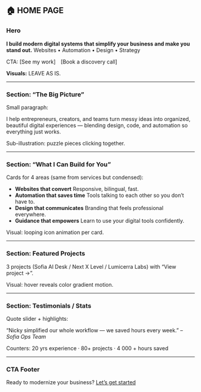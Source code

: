 ## 🏠 HOME PAGE

### Hero

**I build modern digital systems that simplify your business and make you stand out.** Websites • Automation • Design • Strategy

CTA: \[See my work\] \[Book a discovery call\]

**Visuals:** LEAVE AS IS.

---

### Section: “The Big Picture”

Small paragraph:

I help entrepreneurs, creators, and teams turn messy ideas into organized, beautiful digital experiences — blending design, code, and automation so everything just works.

Sub-illustration: puzzle pieces clicking together.

---

### Section: “What I Can Build for You”

Cards for 4 areas (same from services but condensed):

* **Websites that convert** Responsive, bilingual, fast.  
* **Automation that saves time** Tools talking to each other so you don’t have to.  
* **Design that communicates** Branding that feels professional everywhere.  
* **Guidance that empowers** Learn to use your digital tools confidently.

Visual: looping icon animation per card.

---

### Section: Featured Projects

3 projects (Sofia AI Desk / Next X Level / Lumicerra Labs) with “View project →”.

Visual: hover reveals color gradient motion.

---

### Section: Testimonials / Stats

Quote slider \+ highlights:

“Nicky simplified our whole workflow — we saved hours every week.” – *Sofia Ops Team*

Counters: 20 yrs experience · 80+ projects · 4 000 \+ hours saved

---

### CTA Footer

Ready to modernize your business? [Let’s get started](mailto:hello@nickybruno.com)